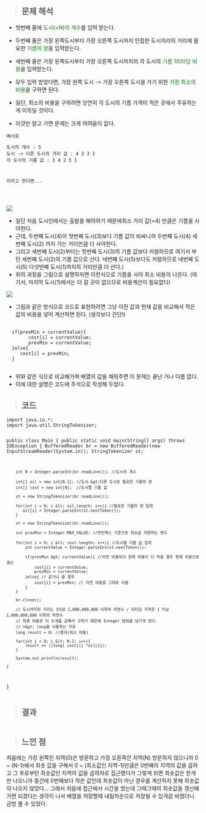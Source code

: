 <p><img alt="" src="https://velog.velcdn.com/images/gayeong39/post/497a53ad-e7ca-458a-9a64-dbbb2fd0e308/image.png" /></p>
<blockquote>
<h2 id="문제-해석">문제 해석</h2>
</blockquote>
<ul>
<li><p>첫번째 줄에 <span style="color: green;">도시(=N)의 개수</span>를 입력 받는다.</p>
</li>
<li><p>두번째 줄은 가장 왼쪽도시부터 가장 오른쪽 도시까지 인접한 도시끼리의 거리에 필요한 <span style="color: green;">기름의 양</span>을 입력받는다. </p>
</li>
<li><p>세번째 줄은 가장 왼쪽도시부터 가장 오른쪽 도시까지의 각 도시의 <span style="color: green;">기름 1리터당 비용</span>을 입력받는다.</p>
</li>
<li><p>모두 입력 받았다면, 가장 왼쪽 도시 -&gt; 가장 오른쪽 도시을 가기 위한 <span style="color: green;">가장 최소의 비용</span>을 구하면 된다.</p>
</li>
<li><p>일단, 최소의 비용을 구하려면 당연히 각 도시의 기름 가격이 적은 곳에서 주유하는게 이득일 것이다.</p>
</li>
<li><p>이것만 알고 가면 문제는 크게 어려움이 없다.</p></li></ul>

<pre>
<code>예시로 
<p>도시의 개수 : 5
도시 -&gt; 다른 도시의 거리 값 : 4 2 3 1 
각 도시의 기름 값 : 3 4 2 5 1 </p>
<p>이라고 한다면...</p>
</code>
</pre>

![](https://velog.velcdn.com/images/gayeong39/post/eb2d887b-e71e-424f-bccf-0f5cb5cf538f/image.png)
- 일단 처음 도시인에서는 출발을 해야하기 때문에최소 거리 값(=4) 만큼은 기름을 사야한다.
- 근데, 두번째 도시(4)이 첫번째 도시(3)보다 기름 값이 비싸니까 두번째 도시(4) 세번째 도시(2) 까지 가는 거리만큼 더 사야한다.
- 그리고 세번째 도시(2)부터는 첫번째 도시(3)의 기름 값보다 저렴하므로 여기서 부턴 세번째 도시(2)의 기름 값으로 산다. 네번째 도시(5)보다도 저렴하므로 네번째 도시(5) 다섯번째 도시(1)까지의 거리만큼 더 산다.)
- 위의 과정을 그림으로 설명하자면 이런식으로 기름을 사야 최소 비용이 나온다. (여기서, 마지막 도시(1)에서는 더 갈 곳이 없으므로 비용계산이 필요없다)
  
![](https://velog.velcdn.com/images/gayeong39/post/06f8477b-354a-428d-9b07-5b12b742872e/image.png)

- 그림과 같은 방식으로 코드로 표현하려면 그냥 이전 값과 현재 값을 비교해서 작은 값의 비용을 넣어 계산하면 된다. (생각보다 간단!)

<pre>
  <code>
  if(prevMin &gt; currentValue){
        cost[i] = currentValue;
        prevMin = currentValue;
  }else{ 
     cost[i] = prevMin;
  }
  </code>
</pre>

<ul>

<li>위와 같은 식으로 비교해가며 배열의 값을 채워주면 이 문제는 끝난 거나 다름 없다. </li>
<li>이에 대한 설명은 코드에 주석으로 작성해 두었다.</li>
</ul>
<blockquote>
<h2 id="코드">코드</h2>
</blockquote>
<pre><code class="language-java">import java.io.*;
import java.util.StringTokenizer;

public class Main {
    public static void main(String[] args) throws IOException {
        BufferedReader br = new BufferedReader(new InputStreamReader(System.in));
        StringTokenizer st;

        int N = Integer.parseInt(br.readLine()); //도시의 개수

        int[] oil = new int[N-1]; //도시-&gt;다른 도시로 필요한 기름의 양
        int[] cost = new int[N];  //도시별 기름 값

        st = new StringTokenizer(br.readLine());

        for(int i = 0; i &lt; oil.length; i++){ //필요한 기름의 양 입력
           oil[i] = Integer.parseInt(st.nextToken());
        }

        st = new StringTokenizer(br.readLine());

        int prevMin = Integer.MAX_VALUE; //전인덱스 기준으로 최솟값 저장하는 변수

        for(int i = 0; i &lt; cost.length; i++){ //도시별 기름 값 입력
            int currentValue = Integer.parseInt(st.nextToken());

            if(prevMin &gt; currentValue){ //이전 비용보다 현재 비용이 더 작을 경우 현재 비용으로 갱신
                cost[i] = currentValue;
                prevMin = currentValue;
            }else{ // 같거나 클 경우 
                cost[i] = prevMin; // 이전 비용을 그대로 사용
            }
        }

        br.close();

        // 도시까지의 거리는 1이상 1,000,000,000 이하의 자연수 / 리터당 가격은 1 이상 1,000,000,000 이하의 자연수
        // 최종 비용은 이 두개를 곱해서 구하기 때문애 Integer 범위를 넘기게 된다.
        // =&gt; long을 사용하는 이유
        long result = 0; //결과(최소 비용) 

        for(int i = 0; i &lt; N-1; i++){ 
            result += ((long) cost[i] *oil[i]);
        }

        System.out.println(result);

    }
}</code></pre>
<blockquote>
<h2 id="결과">결과</h2>
</blockquote>
<p><img alt="" src="https://velog.velcdn.com/images/gayeong39/post/cd537fec-4793-44fa-90ce-4f75718538e4/image.png" /></p>
<blockquote>
<h2 id="느낀-점">느낀 점</h2>
</blockquote>
<p>처음에는 가장 왼쪽인 지역(0)은 방문하고 가장 오른족인 지역(N) 방문하지 않으니까 0 ~ (N-1)에서 최솟 값을 구해서 0 ~ (최소값인 지역-1)만큼은 0번째의 지역의 값을 곱하고 그 후로부턴 최솟값인 지역의 값을 곱하자로 접근했다가 그렇게 되면 최솟값은 한개만 나오니까 중간에 0번째보다 작은 값인데 최솟값이 아닌 경우를 계산하지 못해 최솟값이 나오지 않았다... 그래서 처음에 접근에서 시간을 썼는데 그때그때의 최솟값을 갱신해가면 되겠다는 생각이 나서 배열을 저장할때 내림차순으로 저장될 수 있게끔 바꿨더니 금방 풀 수 있었다. </p>
